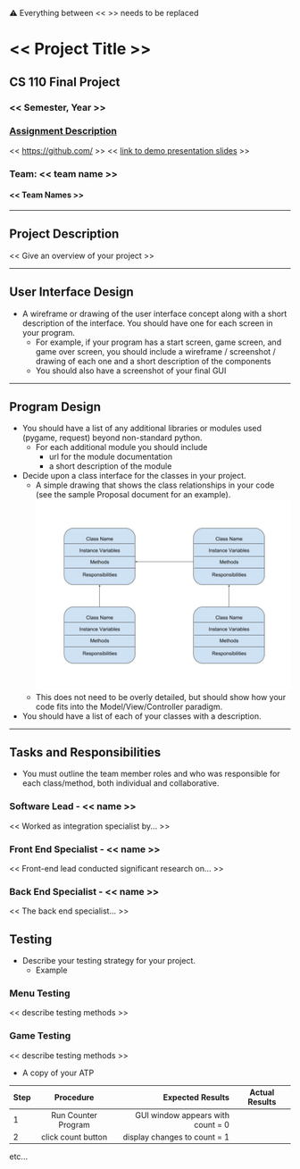 :warning: Everything between << >> needs to be replaced

# << Project Title >>
## CS 110 Final Project
### << Semester, Year >>
### [Assignment Description](https://docs.google.com/document/d/1d6wcXns0hz7HcUr4yF_tJK3QBx3daybmJO3dREPxABA/edit?usp=sharing)

<< [https://github.com/<repo>](#) >>
<< [link to demo presentation slides](#) >>

### Team: << team name >>
#### << Team Names >>

***

## Project Description
<< Give an overview of your project >>

***    

## User Interface Design
* A wireframe or drawing of the user interface concept along with a short description of the interface. You should have one for each screen in your program.
    * For example, if your program has a start screen, game screen, and game over screen, you should include a wireframe / screenshot / drawing of each one and a short description of the components
    * You should also have a screenshot of your final GUI

***        

## Program Design
* You should have a list of any additional libraries or modules used (pygame, request) beyond non-standard python.
    * For each additional module you should include
        * url for the module documentation
        * a short description of the module
* Decide upon a class interface for the classes in your project.
    * A simple drawing that shows the class relationships in your code (see the sample Proposal document for an example). ![class diagram](assets/class_diagram.jpg)
    * This does not need to be overly detailed, but should show how your code fits into the Model/View/Controller paradigm.
* You should have a list of each of your classes with a description.

***

## Tasks and Responsibilities
* You must outline the team member roles and who was responsible for each class/method, both individual and collaborative.

### Software Lead - << name >>

<< Worked as integration specialist by... >>

### Front End Specialist - << name >>

<< Front-end lead conducted significant research on... >>

### Back End Specialist - << name >>

<< The back end specialist... >>

## Testing
* Describe your testing strategy for your project.
    * Example

### Menu Testing

<< describe testing methods >>


### Game Testing

<< describe testing methods >>

* A copy of your ATP

| Step                  | Procedure     | Expected Results  | Actual Results |
| ----------------------|:-------------:| -----------------:| -------------- |
|  1  | Run Counter Program  | GUI window appears with count = 0  |          |
|  2  | click count button  | display changes to count = 1 |                 |
etc...
